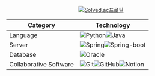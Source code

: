 <div align="center">
  
  [![Solved.ac프로필](http://mazassumnida.wtf/api/v2/generate_badge?boj=pso5594)](https://solved.ac/pso5594)

  | Category | Technology |
  |----------|------------|
  | Language | ![Python]![Java] |
  | Server | ![Spring]![Spring-boot] |
  | Database | ![Oracle] |
  | Collaborative Software | ![Git]![GitHub]![Notion] |
</div>


[contributors-shield]: https://img.shields.io/github/contributors/noFlowWater/signage_solution.svg?style=for-the-badge
[contributors-url]: https://github.com/noFlowWater/signage_solution/graphs/contributors
[forks-shield]: https://img.shields.io/github/forks/noFlowWater/signage_solution.svg?style=for-the-badge
[forks-url]: https://github.com/noFlowWater/signage_solution/network/members
[stars-shield]: https://img.shields.io/github/stars/noFlowWater/signage_solution.svg?style=for-the-badge
[stars-url]: https://github.com/noFlowWater/signage_solution/stargazers
[issues-shield]: https://img.shields.io/github/issues/noFlowWater/signage_solution.svg?style=for-the-badge
[issues-url]: https://github.com/noFlowWater/signage_solution/issues
[license-shield]: https://img.shields.io/github/license/noFlowWater/signage_solution.svg?style=for-the-badge
[license-url]: https://github.com/noFlowWater/signage_solution/blob/master/LICENSE.txt

[Python]: https://img.shields.io/badge/Python-3776AB?style=for-the-badge&logo=python&logoColor=white
[Spring]: https://img.shields.io/badge/spring-6DB33F?style=for-the-badge&logo=spring&logoColor=white
[Spring-boot]: https://img.shields.io/badge/springboot-6DB33F?style=for-the-badge&logo=springboot&logoColor=white
[Java]: https://img.shields.io/badge/Java-007396?style=for-the-badge&logo=java&logoColor=white
[Oracle]: https://img.shields.io/badge/oracle-F80000?style=for-the-badge&logo=oracle&logoColor=white
[Notion]: https://img.shields.io/badge/Notion-000000.svg?style=for-the-badge&logo=Notion&logoColor=white
[GitHub]: https://img.shields.io/badge/GitHub-181717.svg?style=for-the-badge&logo=GitHub&logoColor=white
[Git]: https://img.shields.io/badge/Git-F05032.svg?style=for-the-badge&logo=Git&logoColor=white
